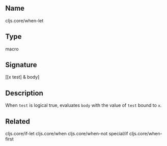 ## Name
cljs.core/when-let

## Type
macro

## Signature
[[x test] & body]

## Description

When `test` is logical true, evaluates `body` with the value of `test` bound to
`x`.

## Related
cljs.core/if-let
cljs.core/when
cljs.core/when-not
special/if
cljs.core/when-first
